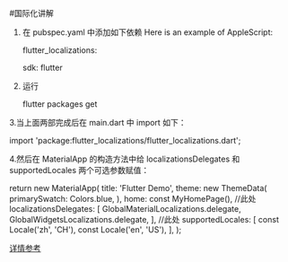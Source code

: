 #国际化讲解


1. 在 pubspec.yaml 中添加如下依赖
    Here is an example of AppleScript:

    <p>flutter_localizations:</p>
      <p>  sdk: flutter </p> 
        
2. 运行 <p> flutter packages get</p> 

3.当上面两部完成后在 main.dart 中 import 如下：
<p>import 'package:flutter_localizations/flutter_localizations.dart';</p>

4.然后在 MaterialApp 的构造方法中给 localizationsDelegates 和 supportedLocales 两个可选参数赋值：

  return new MaterialApp(
      title: 'Flutter Demo',
      theme: new ThemeData(
        primarySwatch: Colors.blue,
      ),
      home: const MyHomePage(),
      //此处
      localizationsDelegates: [ 
        GlobalMaterialLocalizations.delegate,
        GlobalWidgetsLocalizations.delegate,
      ],
      //此处
      supportedLocales: [
        const Locale('zh', 'CH'),
        const Locale('en', 'US'),
      ],
    );
    
[详情参考](http://flutter-dev.com/bbs/topic/52/flutter-%E4%B8%AD%E7%9A%84%E5%9B%BD%E9%99%85%E5%8C%96)
